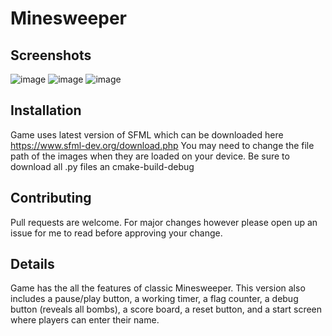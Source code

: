 # Minesweeper

## Screenshots
![image](https://github.com/guhangnanam/Minesweeper/assets/116681361/d941f4a6-924b-4903-b410-30ec38155d2e)
![image](https://github.com/guhangnanam/Minesweeper/assets/116681361/65107e8c-e05a-4dc1-9d54-3d0557a81d87)
![image](https://github.com/guhangnanam/Minesweeper/assets/116681361/c274e280-2f8f-45d3-aaf4-e9b1b67d1b9a)

## Installation 
Game uses latest version of SFML which can be downloaded here https://www.sfml-dev.org/download.php
You may need to change the file path of the images when they are loaded on your device.
Be sure to download all .py files an cmake-build-debug

## Contributing
Pull requests are welcome. For major changes however please open up an issue for me to read before approving your change.

## Details
Game has the all the features of classic Minesweeper. This version also includes a pause/play button, a working timer, a flag counter, a debug button (reveals all bombs), a score board, a reset button, and a start screen where players can enter their name.


